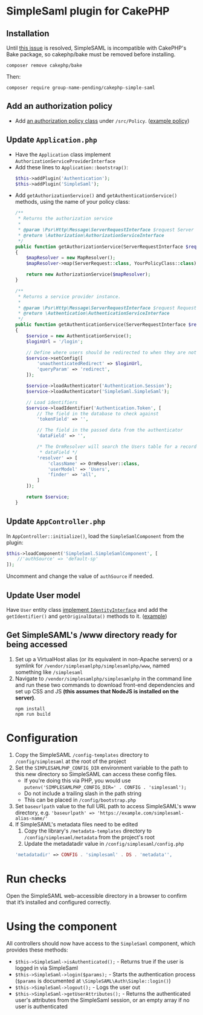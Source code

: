 # SimpleSaml plugin for CakePHP

## Installation

Until [this issue](https://github.com/simplesamlphp/simplesamlphp/issues/1273) is resolved, SimpleSAML is incompatible
with CakePHP's Bake package, so cakephp/bake must be removed before installing.
```
composer remove cakephp/bake
```
Then:
```
composer require group-name-pending/cakephp-simple-saml
```

## Add an authorization policy
- Add [an authorization policy class](https://book.cakephp.org/authorization/2/en/policies.html) under `/src/Policy`.
  ([example policy](https://github.com/BallStateCBER/datacenter-plugin-cakephp4/blob/master/src/Policy/RequestPolicy.php))

## Update `Application.php`
- Have the `Application` class implement `AuthorizationServiceProviderInterface`
- Add these lines to `Application::bootstrap()`:
    ```php
    $this->addPlugin('Authentication');
    $this->addPlugin('SimpleSaml');
    ```
- Add `getAuthorizationService()` and `getAuthenticationService()` methods, using the name of your policy class:
    ```php
    /**
     * Returns the authorization service
     *
     * @param \Psr\Http\Message\ServerRequestInterface $request Server request
     * @return \Authorization\AuthorizationServiceInterface
     */
    public function getAuthorizationService(ServerRequestInterface $request): AuthorizationServiceInterface
    {
        $mapResolver = new MapResolver();
        $mapResolver->map(ServerRequest::class, YourPolicyClass::class);

        return new AuthorizationService($mapResolver);
    }

    /**
     * Returns a service provider instance.
     *
     * @param \Psr\Http\Message\ServerRequestInterface $request Request
     * @return \Authentication\AuthenticationServiceInterface
     */
    public function getAuthenticationService(ServerRequestInterface $request): AuthenticationServiceInterface
    {
        $service = new AuthenticationService();
        $loginUrl = '/login';

        // Define where users should be redirected to when they are not authenticated
        $service->setConfig([
            'unauthenticatedRedirect' => $loginUrl,
            'queryParam' => 'redirect',
        ]);

        $service->loadAuthenticator('Authentication.Session');
        $service->loadAuthenticator('SimpleSaml.SimpleSaml');

        // Load identifiers
        $service->loadIdentifier('Authentication.Token', [
            // The field in the database to check against
            'tokenField' => '',

            // The field in the passed data from the authenticator
            'dataField' => '',

            /* The OrmResolver will search the Users table for a record with a tokenField with the same value as
             * dataField */
            'resolver' => [
                'className' => OrmResolver::class,
                'userModel' => 'Users',
                'finder' => 'all',
            ]
        ]);

        return $service;
    }
    ```

## Update `AppController.php`
In `AppController::initialize()`, load the `SimpleSamlComponent` from the plugin:
```php
$this->loadComponent('SimpleSaml.SimpleSamlComponent', [
    //'authSource' => 'default-sp'
]);
```
Uncomment and change the value of `authSource` if needed.

## Update User model
Have `User` entity class
[implement `IdentityInterface`](https://book.cakephp.org/authentication/2/en/identity-object.html#implementing-the-identityinterface-on-your-user-class)
and add the `getIdentifier()` and `getOriginalData()` methods to it. ([example](https://github.com/BallStateCBER/datacenter-plugin-cakephp4/blob/master/src/Model/Entity/User.php))

## Get SimpleSAML's /www directory ready for being accessed
1. Set up a VirtualHost alias (or its equivalent in non-Apache servers) or a symlink for
   `/vendor/simplesamlphp/simplesamlphp/www`, named something like `/simplesaml`
2. Navigate to `/vendor/simplesamlphp/simplesamlphp` in the command line and run these two commands to download
   front-end dependencies and set up CSS and JS **(this assumes that NodeJS is installed on the server)**.
   ```
   npm install
   npm run build
   ```

# Configuration
1. Copy the SimpleSAML `/config-templates` directory to `/config/simplesaml` at the root of the project
2. Set the `SIMPLESAMLPHP_CONFIG_DIR` environment variable to the path to this new directory so SimpleSAML can access
   these config files.
   - If you're doing this via PHP, you would use `putenv('SIMPLESAMLPHP_CONFIG_DIR=' . CONFIG . 'simplesaml');`
   - Do not include a trailing slash in the path string
   - This can be placed in `/config/bootstrap.php`
3. Set `baseurlpath` value to the full URL path to access SimpleSAML's www directory, e.g.
   `'baseurlpath' => 'https://example.com/simplesaml-alias-name/'`
4. If SimpleSAML's metadata files need to be edited
   1. Copy the library's `/metadata-templates` directory to `/config/simplesaml/metadata` from the project's root
   2. Update the metadatadir value in `/config/simplesaml/config.php`
   ```php
   'metadatadir' => CONFIG . 'simplesaml' . DS . 'metadata'',
   ```

# Run checks
Open the SimpleSAML web-accessible directory in a browser to confirm that it’s installed and configured correctly.

# Using the component
All controllers should now have access to the `SimpleSaml` component, which provides these methods:
- `$this->SimpleSaml->isAuthenticated();` - Returns true if the user is logged in via SimpleSaml
- `$this->SimpleSaml->login($params);` - Starts the authentication process (`$params` is documented at
  `\SimpleSAML\Auth\Simple::login()`)
- `$this->SimpleSaml->logout();` - Logs the user out
- `$this->SimpleSaml->getUserAttributes();` - Returns the authenticated user's attributes from the SimpleSaml session, or an empty array if no user is authenticated
